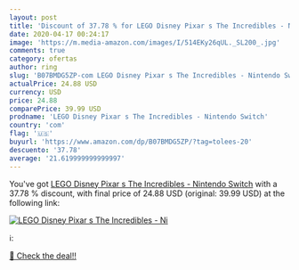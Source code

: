 ```yaml
---
layout: post
title: 'Discount of 37.78 % for LEGO Disney Pixar s The Incredibles - Ni'
date: 2020-04-17 00:24:17
image: 'https://m.media-amazon.com/images/I/514EKy26qUL._SL200_.jpg'
comments: true
category: ofertas
author: ring
slug: 'B07BMDG5ZP-com LEGO Disney Pixar s The Incredibles - Nintendo Switch'
actualPrice: 24.88 USD
currency: USD
price: 24.88
comparePrice: 39.99 USD
prodname: 'LEGO Disney Pixar s The Incredibles - Nintendo Switch'
country: 'com'
flag: '🇺🇸'
buyurl: 'https://www.amazon.com/dp/B07BMDG5ZP/?tag=tolees-20'
descuento: '37.78'
average: '21.619999999999997'
---
```


You've got [LEGO Disney Pixar s The Incredibles - Nintendo Switch](https://www.amazon.com/dp/B07BMDG5ZP/?tag=tolees-20) with a  37.78 % discount, with final price of 24.88 USD (original: 39.99 USD) at the following link:

[![LEGO Disney Pixar s The Incredibles - Ni](https://m.media-amazon.com/images/I/514EKy26qUL._SL200_.jpg)](https://www.amazon.com/dp/B07BMDG5ZP/?tag=tolees-20)

ℹ️:


[🛒 Check the deal!!](https://www.amazon.com/dp/B07BMDG5ZP/?tag=tolees-20)
